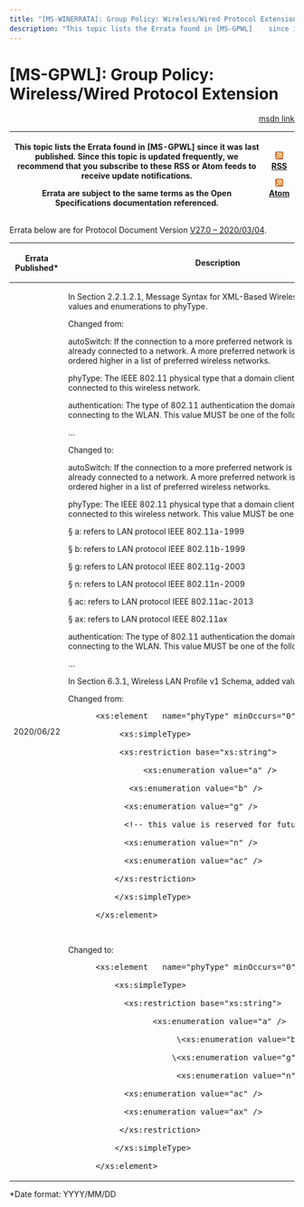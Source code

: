```yaml
---
title: "[MS-WINERRATA]: Group Policy: Wireless/Wired Protocol Extension"
description: "This topic lists the Errata found in [MS-GPWL]    since it was last published. Since this topic is updated frequently, we    recommend that you"
---
```


# [MS-GPWL]: Group Policy: Wireless/Wired Protocol Extension

<p align="right"><a href="https://msdn.microsoft.com/en-us/library/0882bd35-2079-4dd2-a851-da939939639e">msdn link</a></p>
<p> </p>

<table>
 <thead>
  <tr>
   <th>
   <p>This topic lists the Errata found in [MS-GPWL]
   since it was last published. Since this topic is updated frequently, we
   recommend that you subscribe to these RSS or Atom feeds to receive update
   notifications.</p>
   <p>Errata are subject to the same terms as the
   Open Specifications documentation referenced.</p>
   </th>
   <th>
   <p><img id="Picture 390" src="MS-WINERRATA_files/image002.png"><span><a href="http://blogs.msdn.com/b/protocol_content_errata/rss.aspx">RSS</a></span>
   </p>
   <p><img id="Picture 383" src="MS-WINERRATA_files/image002.png"><span><a href="http://blogs.msdn.com/b/protocol_content_errata/atom.aspx">Atom</a></span>
   </p>
   <p> </p>
   </th>
  </tr>
 </thead>
</table>

<p>Errata below are for Protocol Document Version <span><a href="https://docs.microsoft.com/en-us/openspecs/windows_protocols/ms-gpwl/0765966e-a16a-4e75-aec6-0f5f7bfbf31c">V27.0
– 2020/03/04</a></span>.</p>

<table><thead>
  <tr>
   <th>
   <p>Errata Published*</p>
   </th>
   <th>
   <p>Description</p>
   </th>
  </tr>
 </thead><tbody><tr>
  <td>
  <p>2020/06/22</p>
  </td>
  <td>
  <p>In Section 2.2.1.2.1, Message Syntax for XML-Based
  Wireless Profiles, added values and enumerations to phyType.</p>
  <p> </p>
  <p>Changed from:</p>
  <p> </p>
  <p>autoSwitch: If the connection to a more preferred
  network is attempted when already connected to a network. A more preferred
  network is one that is ordered higher in a list of preferred wireless
  networks.</p>
  <p> </p>
  <p>phyType: The IEEE 802.11 physical type that a domain
  client uses while connected to this wireless network.</p>
  <p> </p>
  <p>authentication: The type of 802.11 authentication the
  domain clients uses for connecting to the WLAN. This value MUST be one of the
  following:</p>
  <p>…</p>
  <p> </p>
  <p>Changed to:</p>
  <p> </p>
  <p>autoSwitch: If the connection to a more preferred
  network is attempted when already connected to a network. A more preferred
  network is one that is ordered higher in a list of preferred wireless
  networks.</p>
  <p> </p>
  <p>phyType: The IEEE 802.11 physical type that a domain
  client uses while connected to this wireless network. This value MUST be one
  of the following:</p>
  <p> </p>
  <p><span>§<span>  
  </span></span>a: refers to LAN protocol IEEE 802.11a-1999</p>
  <p> </p>
  <p><span>§<span>  
  </span></span>b: refers to LAN protocol IEEE 802.11b-1999</p>
  <p> </p>
  <p><span>§<span>  
  </span></span>g: refers to LAN protocol IEEE 802.11g-2003</p>
  <p> </p>
  <p><span>§<span>  
  </span></span>n: refers to LAN protocol IEEE 802.11n-2009</p>
  <p> </p>
  <p><span>§<span>  
  </span></span>ac: refers to LAN protocol IEEE 802.11ac-2013</p>
  <p> </p>
  <p><span>§<span>  
  </span></span>ax: refers to LAN protocol IEEE 802.11ax</p>
  <p> </p>
  <p>authentication: The type of 802.11 authentication the
  domain clients uses for connecting to the WLAN. This value MUST be one of the
  following:</p>
  <p>…</p>
  <p> </p>
  <p>In Section 6.3.1, Wireless LAN Profile v1 Schema,
  added values to phyType.</p>
  <p> </p>
  <p> </p>
  <p> </p>
  <p>Changed from:</p>
  <p> </p>
  <dl>
<dd>
<div><pre> &lt;xs:element   name=&quot;phyType&quot; minOccurs=&quot;0&quot; maxOccurs=&quot;4&quot;&gt;
  
      &lt;xs:simpleType&gt;
  
      &lt;xs:restriction base=&quot;xs:string&quot;&gt;
  
           &lt;xs:enumeration value=&quot;a&quot; /&gt;
  
        &lt;xs:enumeration value=&quot;b&quot; /&gt;
  
       &lt;xs:enumeration value=&quot;g&quot; /&gt;
  
       &lt;!-- this value is reserved for future use --&gt;
  
       &lt;xs:enumeration value=&quot;n&quot; /&gt;
  
       &lt;xs:enumeration value=&quot;ac&quot; /&gt;
  
     &lt;/xs:restriction&gt;
  
     &lt;/xs:simpleType&gt;
  
 &lt;/xs:element&gt;
</pre></div>
</dd></dl>
  <p> </p>
  <p> </p>
  <p> </p>
  <p>Changed to:</p>
  <p> </p>
  <dl>
<dd>
<div><pre> &lt;xs:element   name=&quot;phyType&quot; minOccurs=&quot;0&quot; maxOccurs=&quot;6&quot;&gt;
  
     &lt;xs:simpleType&gt;
  
       &lt;xs:restriction base=&quot;xs:string&quot;&gt;
  
             &lt;xs:enumeration value=&quot;a&quot; /&gt;
  
                  \&lt;xs:enumeration value=&quot;b&quot; /&gt;
  
                 \&lt;xs:enumeration value=&quot;g&quot; /&gt;
  
                  &lt;xs:enumeration value=&quot;n&quot; /&gt;
  
       &lt;xs:enumeration value=&quot;ac&quot; /&gt;
  
       &lt;xs:enumeration value=&quot;ax&quot; /&gt;
  
      &lt;/xs:restriction&gt;
  
     &lt;/xs:simpleType&gt;
  
 &lt;/xs:element&gt;
</pre></div>
</dd></dl>
  <p> </p>
  </td>
 </tr></tbody></table>

<p>*Date format: YYYY/MM/DD</p>


                